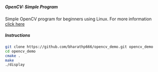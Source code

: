 ##### OpenCV: Simple Program
Simple OpenCV program for beginners using Linux. For more information [click here](http://dsynflo.blogspot.in/2014/07/opencv-build-simple-opencv-program.html)
##### Instructions
```bash
git clone https://github.com/bharathp666/opencv_demo.git opencv_demo
cd opencv_demo
cmake .
make
./display
```
